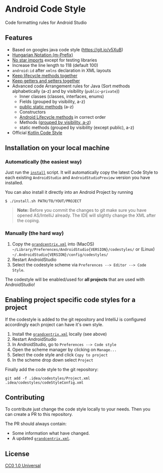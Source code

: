 # Android Code Style

Code formatting rules for Android Studio

## Features
- Based on googles java code style (https://git.io/v5XuB)
- [Hungarian Notation (m-Prefix)](https://github.com/grandcentrix/AndroidCodeStyle/issues/4)
- [No star imports](https://github.com/grandcentrix/AndroidCodeStyle/issues/5) except for testing libraries
- Increase the line length to 118 (default 100)
- `android:id` after `xmlns` declaration in XML layouts
- [Keep lifecycle methods together](https://github.com/grandcentrix/AndroidCodeStyle/issues/3)
- [Keep getters and setters together](https://github.com/grandcentrix/AndroidCodeStyle/issues/7)
- Advanced code Arrangement rules for Java (Sort methods alphabetically (a-z) and by visibility (`public`-`private`))
  - Inner classes (classes, interfaces, enums)
  - Fields (grouped by visibility, a-z)
  - [public static methods](https://github.com/grandcentrix/AndroidCodeStyle/issues/8) (a-z)
  - Constructors
  - [Android Lifecycle methods](https://github.com/grandcentrix/AndroidCodeStyle/issues/3) in correct order
  - Methods ([grouped by visibility, a-z](https://github.com/grandcentrix/AndroidCodeStyle/issues/6))
  - static methods (grouped by visibility (except public), a-z)
 - Official [Kotlin Code Style](https://kotlinlang.org/docs/reference/coding-conventions.html)

## Installation on your local machine

### Automatically (the easiest way)
Just run the [`install`](install.sh) script.
It will automatically copy the latest Code Style to each existing `AndroidStudio` and `AndroidStudioPreview` version you have installed.

You can also install it directly into an Android Project by running
```
$ ./install.sh PATH/TO/YOUT/PROJECT
```

> **Note:** Before you commit the changes to git make sure you have opened AS/IntelliJ already.
            The IDE will slightly change the XML after the coping.

### Manually (the hard way)
1. Copy the [`grandcentrix.xml`](styles/grandcentrix.xml) into (MacOS) ``~/Library/Preferences/AndroidStudio{VERSION}/codestyles/`` or (Linux) ``~/.AndroidStudio{VERSION}/config/codestyles/``
2. Restart AndroidStudio
3. Select the codestyle scheme via `Preferences --> Editor --> Code Style`.

The codestyle will be enabled/used for **all projects** that are used with AndroidStudio!

## Enabling project specific code styles for a project
If the codestyle is added to the git repository and IntelliJ is configured accordingly each project can have it's own style.

1. Install the [`grandcentrix.xml`](styles/grandcentrix.xml) locally (see above)
2. Restart AndroidStudio
3. In AndroidStudio, go to `Preferences --> Code style`
4. Open the scheme manager by clicking on `Manage...`
5. Select the code style and click `Copy to project`
6. In the scheme drop down select `Project`

Finally add the code style to the git repository:
```
git add -f .idea/codestyles/Project.xml .idea/codestyles/codeStyleConfig.xml
```

## Contributing
To contribute just change the code style locally to your needs.
Then you can create a PR to this repository.

The PR should always contain:
* Some information what have changed.
* A updated [`grandcentrix.xml`](styles/grandcentrix.xml).

## License
[CC0 1.0 Universal](https://creativecommons.org/publicdomain/zero/1.0/legalcode)
